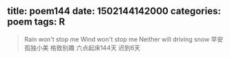 title: poem144
date: 1502144142000
categories: poem
tags: R
---
> Rain won't stop me
Wind won't stop me
Neither will driving snow
早安
孤独小美
格致别趣
六点起床144天 迟到6天